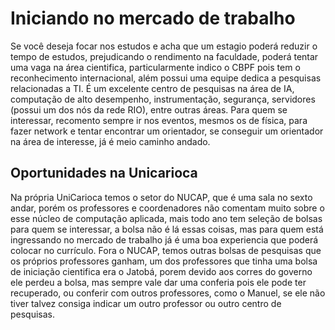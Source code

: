 

# Iniciando no mercado de trabalho 


Se você deseja focar nos estudos e acha que um estagio poderá reduzir o tempo de estudos, prejudicando o rendimento na faculdade, poderá tentar uma vaga na área cientifica, particularmente indico o CBPF pois tem o reconhecimento internacional, além possui uma equipe dedica a pesquisas relacionadas a TI. É um excelente centro de pesquisas na área de IA, computação de alto desempenho, instrumentação, segurança, servidores (possui um dos nós da rede RIO), entre outras áreas. Para quem se interessar, recomento sempre ir nos eventos, mesmos os de física, para fazer network e tentar encontrar um orientador, se conseguir um orientador na área de interesse, já é meio caminho andado.  

## Oportunidades na Unicarioca

Na própria UniCarioca temos o setor do NUCAP, que é uma sala no sexto andar, porém os professores e coordenadores não comentam muito sobre o esse núcleo de computação aplicada, mais todo ano tem seleção de bolsas para quem se interessar, a bolsa não é lá essas coisas, mas para quem está ingressando no mercado de trabalho já é uma boa experiencia que poderá colocar no currículo. Fora o NUCAP, temos outras bolsas de pesquisas que os próprios professores ganham, um dos professores que tinha uma bolsa de iniciação cientifica era o Jatobá, porem devido aos corres do governo ele perdeu a bolsa, mas sempre vale dar uma conferia pois ele pode ter recuperado, ou conferir com outros professores, como o Manuel, se ele não tiver talvez consiga indicar um outro professor ou outro centro de pesquisas.  

